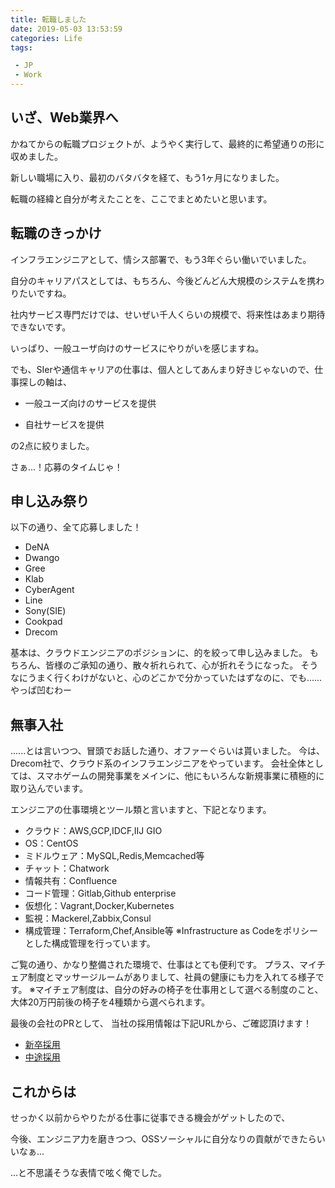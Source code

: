 ```yaml
---
title: 転職しました
date: 2019-05-03 13:53:59
categories: Life
tags:

 - JP
 - Work
---
```


## いざ、Web業界へ

かねてからの転職プロジェクトが、ようやく実行して、最終的に希望通りの形に収めました。

新しい職場に入り、最初のバタバタを経て、もう1ヶ月になりました。

転職の経緯と自分が考えたことを、ここでまとめたいと思います。

<!--more-->



## 転職のきっかけ

インフラエンジニアとして、情シス部署で、もう3年ぐらい働いでいました。

自分のキャリアパスとしては、もちろん、今後どんどん大規模のシステムを携わりたいですね。

社内サービス専門だけでは、せいぜい千人くらいの規模で、将来性はあまり期待できないです。

いっぱり、一般ユーザ向けのサービスにやりがいを感じますね。

でも、SIerや通信キャリアの仕事は、個人としてあんまり好きじゃないので、仕事探しの軸は、

- 一般ユーズ向けのサービスを提供

- 自社サービスを提供

の2点に絞りました。

さぁ...！応募のタイムじゃ！


## 申し込み祭り
以下の通り、全て応募しました！
- DeNA
- Dwango
- Gree
- Klab
- CyberAgent
- Line
- Sony(SIE)
- Cookpad
- Drecom

基本は、クラウドエンジニアのポジションに、的を絞って申し込みました。
もちろん、皆様のご承知の通り、散々祈れられて、心が折れそうになった。
そうなにうまく行くわけがないと、心のどこかで分かっていたはずなのに、でも......やっぱ凹むわー

## 無事入社
......とは言いつつ、冒頭でお話した通り、オファーぐらいは貰いました。
今は、Drecom社で、クラウド系のインフラエンジニアをやっています。
会社全体としては、スマホゲームの開発事業をメインに、他にもいろんな新規事業に積極的に取り込んでいます。

エンジニアの仕事環境とツール類と言いますと、下記となります。
- クラウド：AWS,GCP,IDCF,IIJ GIO
- OS：CentOS
- ミドルウェア：MySQL,Redis,Memcached等
- チャット：Chatwork
- 情報共有：Confluence
- コード管理：Gitlab,Github enterprise
- 仮想化：Vagrant,Docker,Kubernetes
- 監視：Mackerel,Zabbix,Consul
- 構成管理：Terraform,Chef,Ansible等
※Infrastructure as Codeをポリシーとした構成管理を行っています。

ご覧の通り、かなり整備された環境で、仕事はとても便利です。
プラス、マイチェア制度とマッサージルームがありまして、社員の健康にも力を入れてる様子です。
※マイチェア制度は、自分の好みの椅子を仕事用として選べる制度のこと、大体20万円前後の椅子を4種類から選べられます。



最後の会社のPRとして、
当社の採用情報は下記URLから、ご確認頂けます！

- [新卒採用](https://recruit.drecom.co.jp/) 
- [中途採用](https://www.drecom.co.jp/career/) 


## これからは
せっかく以前からやりたがる仕事に従事できる機会がゲットしたので、

今後、エンジニア力を磨きつつ、OSSソーシャルに自分なりの貢献ができたらいいなぁ...

...と不思議そうな表情で呟く俺でした。